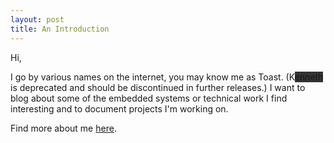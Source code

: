 ```yaml
---
layout: post
title: An Introduction
---
```


Hi,

I go by various names on the internet, you may know me as Toast. (K<span style="background-color:#333">enneth</span> is deprecated and should be discontinued in further releases.) I want to blog about some of the embedded systems or technical work I find interesting and to document projects I'm working on. 

Find more about me [here](https://ghostforayear.carrd.co).